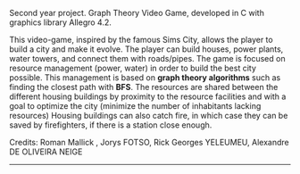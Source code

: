 Second year project.
Graph Theory Video Game, developed in C with graphics library Allegro 4.2.

This video-game, inspired by the famous Sims City, allows the player to build a city and make it evolve.
The player can build houses, power plants, water towers, and connect them with roads/pipes.
The game is focused on resource management (power, water) in order to build the best city possible.
This management is based on <b>graph theory algorithms</b> such as finding the closest path with <b>BFS</b>.
The resources are shared between the different housing buildings by proximity to the resource facilities and with a goal to optimize the city (minimize the number of inhabitants lacking resources)
Housing buildings can also catch fire, in which case they can be saved by firefighters, if there is a station close enough.




Credits:  Roman Mallick , Jorys FOTSO, Rick Georges YELEUMEU, Alexandre DE OLIVEIRA NEIGE

---------
